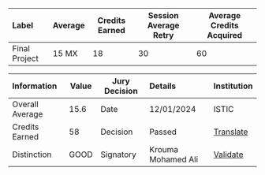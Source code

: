 




| Label                          | Average | Credits Earned | Session Average Retry | Average Credits Acquired |
|:--------------------------------|---------|----------------|-----------------------|--------------------------|
| Final Project                  | 15 MX   | 18             | 30                    | 60                       |


| Information          | Value            |             Jury Decision   |      Details          |Institution|
|:----------------------|------------------|-----------------------------|:-----------------------|-----------------------|
| Overall Average      | 15.6             | Date                        | 12/01/2024            |ISTIC|
| Credits Earned       | 58               | Decision                    | Passed                |[Translate](../pfe.md) |
| Distinction          | GOOD             | Signatory                   | Krouma Mohamed Ali    | [Validate](yaya-defense-exposed.png) |